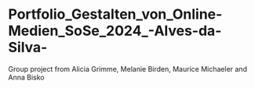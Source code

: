 # Portfolio_Gestalten_von_Online-Medien_SoSe_2024_-Alves-da-Silva-
Group project from Alicia Grimme, Melanie Birden, Maurice Michaeler and Anna Bisko
